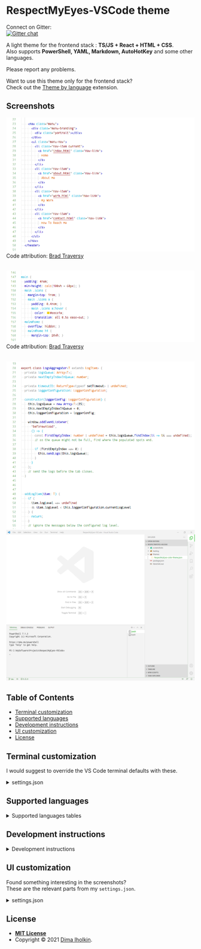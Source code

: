 # RespectMyEyes-VSCode theme

Connect on Gitter:  
[![Gitter chat](https://badges.gitter.im/gitterHQ/gitter.png)](https://gitter.im/RespectMyEyes-VSCode/community)

A light theme for the frontend stack : **TS/JS + React + HTML + CSS**.  
Also supports **PowerShell, YAML, Markdown, AutoHotKey** and some other languages.

Please report any problems.

Want to use this theme only for the frontend stack?  
Check out the [Theme by language](https://marketplace.visualstudio.com/items?itemName=jsaulou.theme-by-language) extension.



## Screenshots

<img src="/screenshots/html_hit.png" title="html code example screenshot">Code attribution: 
<a href="https://github.com/bradtraversy/modern_portfolio">Brad Traversy</a>
<br />
<br />

<img src="/screenshots/css_hit.png" title="css code example screenshot">Code attribution: 
<a href="https://github.com/bradtraversy/modern_portfolio">Brad Traversy</a>
<br />
<br />

<img src="/screenshots/ts_hit.png" title="typescript code example screenshot">
<br />

<img src="/screenshots/ui.png" title="user interface example screenshot">



## Table of Contents

  - [Terminal customization](#terminal-customization)
  - [Supported languages](#supported-languages)
  - [Development instructions](#development-instructions)
  - [UI customization](#ui-customization)
  - [License](#license)



## Terminal customization

I would suggest to override the VS Code terminal defaults with these.

<details>
  <summary>settings.json</summary>

  <br />

  ```json5 
    // settings.json
    "workbench.colorCustomizations": {
        "[RespectMyEyes]": {
            "panel.background": "#f3f3f3",
            "terminal.ansiBlack": "#000000",
            "terminal.ansiBlue": "#3465A4",
            "terminal.ansiBrightBlack": "#555753",
            "terminal.ansiBrightBlue": "#729FCF",
            "terminal.ansiBrightCyan": "#34E2E2",
            "terminal.ansiBrightGreen": "#00D000",
            "terminal.ansiBrightMagenta": "#F066FF",
            "terminal.ansiBrightRed": "#EF2929",
            "terminal.ansiCyan": "#06989A",
            "terminal.ansiGreen": "#00B000",
            "terminal.ansiMagenta": "#AD7FA8",
            "terminal.ansiRed": "#CC0000",
            "terminal.ansiBrightWhite": "#A9A9A9",
            "terminal.ansiWhite": "#A9A9A9",
        }
    }
  ```
</details>



## Supported languages

<details>
  <summary>Supported languages tables</summary>

  <br/>

**frontend stack:**
<table>
  <thead>
    <tr>
      <th align="center">Language</th>
      <th align="center">Support</th>
      <th align="center">Grammar extention expected</th>
    </tr>
  </thead>
  <tbody>
    <tr>
      <td align="center">TypeScript / JavaScript</td>
      <td align="center">good</td>
      <td align="center">-</td>
    </tr>
    <tr>
      <td align="center">React</td>
      <td align="center">good</td>
      <td align="center">-</td>
    </tr>
    <tr>
      <td align="center">HTML</td>
      <td align="center">good</td>
      <td align="center">-</td>
    </tr>
    <tr>
      <td align="center">CSS</td>
      <td align="center">good</td>
      <td align="center">-</td>
    </tr>
    <tr>
      <td align="center">styled-components / CSS-in-JS</td>
      <td align="center">ok</td>
      <td align="center">
        <a href="styled-components">vscode-styled-components</a>
      </td>
    </tr>
    <tr>
      <td align="center">SASS</td>
      <td align="center">ok</td>
      <td align="center">-</td>
    </tr>
    <tr>
      <td align="center">Vue</td>
      <td align="center">weak</td>
      <td align="center">
        <a href="vue">Vue</a>
      </td>
    </tr>
    <tr>
      <td align="center">Angular</td>
      <td align="center">weak</td>
      <td align="center">-</td>
    </tr>
    <tr>
      <td align="center">LESS</td>
      <td align="center">weak</td>
      <td align="center">-</td>
    </tr>
  </tbody>
</table>

[vue]: https://marketplace.visualstudio.com/items?itemName=jcbuisson.vue
[styled-components]: https://marketplace.visualstudio.com/items?itemName=jpoissonnier.vscode-styled-components



**declarative files:**
<table>
  <thead>
    <tr>
      <th align="center">Language</th>
      <th align="center">Support</th>
      <th align="center">Grammar extention expected</th>
    </tr>
  </thead>
  <tbody>
    <tr>
      <td align="center">XML</td>
      <td align="center">good</td>
      <td align="center">-</td>
    </tr>
    <tr>
      <td align="center">JSON</td>
      <td align="center">good</td>
      <td align="center">-</td>
    </tr>
    <tr>
      <td align="center">YAML</td>
      <td align="center">ok</td>
      <td align="center">-</td>
    </tr>
    <tr>
      <td align="center">DotEnv</td>
      <td align="center">ok</td>
      <td align="center">
        <a href="dotenv">DotEnv</a>
      </td>
    </tr>
    <tr>
      <td align="center">Ignore</td>
      <td align="center">ok</td>
      <td align="center">-</td>
    </tr>
    <tr>
      <td align="center">Dockerfile</td>
      <td align="center">ok</td>
      <td align="center">-</td>
    </tr>
    <tr>
      <td align="center">Properties</td>
      <td align="center">weak</td>
      <td align="center">-</td>
    </tr>
  </tbody>
</table>

[dotenv]: https://marketplace.visualstudio.com/items?itemName=mikestead.dotenv



**other languages:**
<table>
  <thead>
    <tr>
      <th align="center">Language</th>
      <th align="center">Support</th>
      <th align="center">Grammar extention expected</th>
    </tr>
  </thead>
  <tbody>
    <tr>
      <td align="center">Markdown</td>
      <td align="center">good</td>
      <td align="center">
        <a href="markdown">Markdown All in One</a>
      </td>
    </tr>
    <tr>
      <td align="center">AutoHotKey</td>
      <td align="center">good</td>
      <td align="center">
        <a href="autohotkey">AutoHotKey</a>
      </td>
    </tr>
  </tbody>
</table>

[markdown]: https://marketplace.visualstudio.com/items?itemName=yzhang.markdown-all-in-one
[autohotkey]: https://marketplace.visualstudio.com/items?itemName=slevesque.vscode-autohotkey



**.NET stack:**
<table>
  <thead>
    <tr>
      <th align="center">Language</th>
      <th align="center">Support</th>
      <th align="center">Grammar extention expected</th>
    </tr>
  </thead>
  <tbody>
    <tr>
      <td align="center">PowerShell</td>
      <td align="center">ok</td>
      <td align="center">
        <a href="powershell">PowerShell</a>
      </td>
    </tr>
    <tr>
      <td align="center">C#</td>
      <td align="center">weak</td>
      <td align="center">
        <a href="csharp">C# Grammar Extended</a>
      </td>
    </tr>
  </tbody>
</table>

[csharp]: https://marketplace.visualstudio.com/items?itemName=dannymcgee.csharp-grammar-extended
[powershell]: https://marketplace.visualstudio.com/items?itemName=ms-vscode.PowerShell

</details>



## Development instructions

<details>
  <summary>Development instructions</summary>

Press F5 to test the theme in a new debug window. Changes to the theme file are applied on save.  

`npm run build-and-install` packages the theme from your source code, and installs the local build into your VS Code. Requires the VS Code restart.

</details>



## UI customization

Found something interesting in the screenshots?  
These are the relevant parts from my `settings.json`.

<details>
  <summary>settings.json</summary>

  <br />

  ```json5
    // settings.json
    // UI Layout:
    "workbench.sideBar.location": "right",
    "workbench.activityBar.visible": true,
    "explorer.sortOrder": "default",
    "explorer.compactFolders": false,
    "window.zoomLevel": 0,
    "breadcrumbs.enabled": true,
    //
    //
    //
    // Editor UI:
    "editor.minimap.enabled": false,
    "editor.cursorSmoothCaretAnimation": true,
    "editor.renderWhitespace": "boundary",
    "editor.renderControlCharacters": false,
    "editor.renderIndentGuides": true,
    //
    //
    //
    // Font:
    "editor.fontFamily": "Fantasque Sans Mono",
    "editor.fontSize": 16,
    "editor.fontLigatures": true,
    "workbench.iconTheme": "vscode-icons",
    //
    //
    //
    // Show color for a code:   (Color-Highlight extension)
    "color-highlight.enable": true,
    "color-highlight.markerType": "dot-before",
    "color-highlight.markRuler": false,
    "editor.colorDecorators": false,
    //
    //
    //
    // Terminal window:
    "terminal.integrated.fontSize": 16,
    "terminal.integrated.cursorStyle": "underline",
    "terminal.integrated.cursorBlinking": true,
    //
    //
    //
    "files.associations": {
        ".stylelintrc": "json",
        ".stylelintignore": "ignore",
        ".eslintignore": "ignore",
        ".browserslistrc": "properties",
        ".prettierrc": "json"
    },
    //
    //
    //
    // customize the theme:
    "workbench.colorCustomizations": {
        "[RespectMyEyes]": {
            "panel.background": "#f3f3f3",
            "terminal.ansiBlack": "#000000",
            "terminal.ansiBlue": "#3465A4",
            "terminal.ansiBrightBlack": "#555753",
            "terminal.ansiBrightBlue": "#729FCF",
            "terminal.ansiBrightCyan": "#34E2E2",
            "terminal.ansiBrightGreen": "#00D000",
            "terminal.ansiBrightMagenta": "#F066FF",
            "terminal.ansiBrightRed": "#EF2929",
            "terminal.ansiCyan": "#06989A",
            "terminal.ansiGreen": "#00B000",
            "terminal.ansiMagenta": "#AD7FA8",
            "terminal.ansiRed": "#CC0000",
            "terminal.ansiBrightWhite": "#A9A9A9",
            "terminal.ansiWhite": "#A9A9A9",
        }
    }
  ```
</details>



## License

* **[MIT License](http://opensource.org/licenses/mit-license.php)**
* Copyright © 2021 <a href="https://github.com/dima-iholkin" target="_blank">Dima Iholkin</a>.